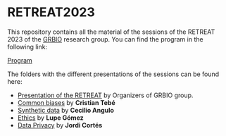 # RETREAT2023

This repository contains all the material of the sessions of the RETREAT 2023 of the [GRBIO](https://grbio.upc.edu/en) research group. You can find the program in the following link:

[Program](https://github.com/GRBio/RETREAT2023/blob/main/Programa%20RETREAT%202023.pdf)

The folders with the different presentations of the sessions can be found here:

- [Presentation of the RETREAT](https://github.com/GRBio/RETREAT2023/tree/main/Presentation) by Organizers of GRBIO group.
- [Common biases](https://github.com/GRBio/RETREAT2023/tree/main/Common%20biases) by **Cristian Tebé**
- [Synthetic data](https://github.com/GRBio/RETREAT2023/tree/main/Synthetic%20data) by **Cecilio Angulo**
- [Ethics](https://github.com/GRBio/RETREAT2023/tree/main/Etichs) by **Lupe Gómez**
- [Data Privacy](https://github.com/GRBio/RETREAT2023/tree/main/Data%20Privacy) by **Jordi Cortés**
